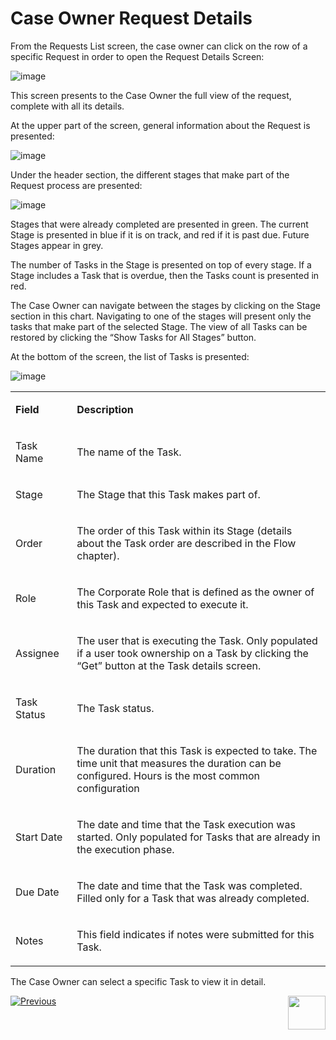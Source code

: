 # Case Owner Request Details

From the Requests List screen, the case owner can click on the row of a specific Request in order to open the Request Details Screen:

 ![image](images/Figure_48_Case_Owner_Request_Details.png)

This screen presents to the Case Owner the full view of the request, complete with all its details. 

At the upper part of the screen, general information about the Request is presented:

 ![image](images/Figure_48_a_Case_owner_Request_details_header.png)

Under the header section, the different stages that make part of the Request process are presented: 

 ![image](images/Figure_48_b_Case_owner_Request_details_Flow_stages.png)

Stages that were already completed are presented in green. The current Stage is presented in blue if it is on track, and red if it is past due. Future Stages appear in grey. 

The number of Tasks in the Stage is presented on top of every stage. If a Stage includes a Task that is overdue, then the Tasks count is presented in red.

The Case Owner can navigate between the stages by clicking on the Stage section in this chart. Navigating to one of the stages will present only the tasks that make part of the selected Stage. The view of all Tasks can be restored by clicking the “Show Tasks for All Stages” button. 

At the bottom of the screen, the list of Tasks is presented:

 ![image](images/Figure_48_c_Case_owner_Request_details_Task_list.png)

<table>
<tbody>
<tr>
<td width="100">
<p><strong>Field</strong></p>
</td>
<td width="800">
<p><strong>Description</strong></p>
</td>
</tr>
<tr>
<td width="100">
<p>Task Name</p>
</td>
<td width="800">
<p>The name of the Task.</p>
</td>
</tr>
<tr>
<td width="100">
<p>Stage</p>
</td>
<td width="800">
<p>The Stage that this Task makes part of.</p>
</td>
</tr>
<tr>
<td width="100">
<p>Order</p>
</td>
<td width="800">
<p>The order of this Task within its Stage (details about the Task order are described in the Flow chapter).</p>
</td>
</tr>
<tr>
<td width="100">
<p>Role</p>
</td>
<td width="800">
<p>The Corporate Role that is defined as the owner of this Task and expected to execute it.</p>
</td>
</tr>
<tr>
<td width="100">
<p>Assignee</p>
</td>
<td width="800">
<p>The user that is executing the Task. Only populated if a user took ownership on a Task by clicking the &ldquo;Get&rdquo; button at the Task details screen.</p>
</td>
</tr>
<tr>
<td width="100">
<p>Task Status</p>
</td>
<td width="800">
<p>The Task status.</p>
</td>
</tr>
<tr>
<td width="100">
<p>Duration</p>
</td>
<td width="800">
<p>The duration that this Task is expected to take. The time unit that measures the duration can be configured. Hours is the most common configuration</p>
</td>
</tr>
<tr>
<td width="100">
<p>Start Date</p>
</td>
<td width="800">
<p>The date and time that the Task execution was started. Only populated for Tasks that are already in the execution phase.</p>
</td>
</tr>
<tr>
<td width="100">
<p>Due Date</p>
</td>
<td width="800">
<p>The date and time that the Task was completed. Filled only for a Task that was already completed.</p>
</td>
</tr>
<tr>
<td width="100">
<p>Notes</p>
</td>
<td width="800">
<p>This field indicates if notes were submitted for this Task.</p>
</td>
</tr>
</tbody>
</table>

The Case Owner can select a specific Task to view it in detail.



[![Previous](/articles/images/Previous.png)](/articles/DPM/DPM_User_Guide/03_Case_Owner_User_Interface/01_Case_Owner_User_Interface_List.md)[<img align="right" width="60" height="54" src="/articles/images/Next.png">](/articles/DPM/DPM_User_Guide/06_Case_Owner_User_Interface/05_Case_Owner_User_Interface_Task.md)

